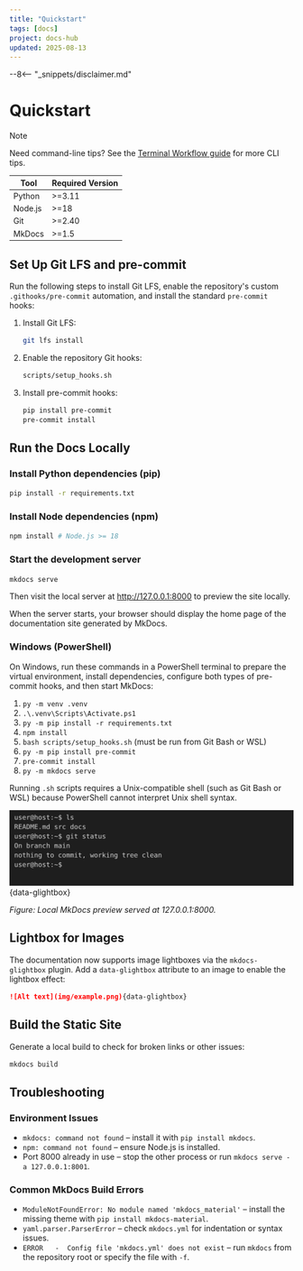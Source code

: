```yaml
---
title: "Quickstart"
tags: [docs]
project: docs-hub
updated: 2025-08-13
---
```


--8<-- "_snippets/disclaimer.md"

# Quickstart

> [!NOTE]
> Need command-line tips? See the [Terminal Workflow guide](terminal-workflow/index.md) for more CLI tips.
>
| Tool | Required Version |
| --- | --- |
| Python | >=3.11 |
| Node.js | >=18 |
| Git | >=2.40 |
| MkDocs | >=1.5 |

## Set Up Git LFS and pre-commit
Run the following steps to install Git LFS, enable the repository's custom
`.githooks/pre-commit` automation, and install the standard `pre-commit`
hooks:

1. Install Git LFS:

   ```bash
   git lfs install
   ```

2. Enable the repository Git hooks:

   ```bash
   scripts/setup_hooks.sh
   ```

3. Install pre-commit hooks:

   ```bash
   pip install pre-commit
   pre-commit install
   ```

## Run the Docs Locally

### Install Python dependencies (pip)

```bash
pip install -r requirements.txt
```

### Install Node dependencies (npm)

```bash
npm install # Node.js >= 18
```

### Start the development server

```bash
mkdocs serve
```

Then visit the local server at <http://127.0.0.1:8000> to preview the site
locally.

When the server starts, your browser should display the home page of the
documentation site generated by MkDocs.

### Windows (PowerShell)

On Windows, run these commands in a PowerShell terminal to prepare the virtual
environment, install dependencies, configure both types of pre-commit hooks, and
then start MkDocs:

1. `py -m venv .venv`
2. `.\.venv\Scripts\Activate.ps1`
3. `py -m pip install -r requirements.txt`
4. `npm install`
5. `bash scripts/setup_hooks.sh` (must be run from Git Bash or WSL)
6. `py -m pip install pre-commit`
7. `pre-commit install`
8. `py -m mkdocs serve`

Running `.sh` scripts requires a Unix-compatible shell (such as Git Bash or WSL) because PowerShell cannot interpret Unix shell syntax.

![Screenshot of a successful MkDocs preview showing the documentation site home page](img/example-session.svg){data-glightbox}

*Figure: Local MkDocs preview served at 127.0.0.1:8000.*

## Lightbox for Images

The documentation now supports image lightboxes via the `mkdocs-glightbox`
plugin. Add a `data-glightbox` attribute to an image to enable the lightbox
effect:

```markdown
![Alt text](img/example.png){data-glightbox}
```

## Build the Static Site

Generate a local build to check for broken links or other issues:

```bash
mkdocs build
```

## Troubleshooting

### Environment Issues

- `mkdocs: command not found` – install it with `pip install mkdocs`.
- `npm: command not found` – ensure Node.js is installed.
- Port 8000 already in use – stop the other process or run `mkdocs serve -a
  127.0.0.1:8001`.

### Common MkDocs Build Errors

- `ModuleNotFoundError: No module named 'mkdocs_material'` – install the
  missing theme with `pip install mkdocs-material`.
- `yaml.parser.ParserError` – check `mkdocs.yml` for indentation or syntax
  issues.
- `ERROR   -  Config file 'mkdocs.yml' does not exist` – run `mkdocs` from the
  repository root or specify the file with `-f`.

